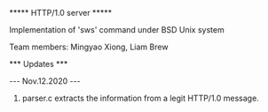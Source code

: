 ***** HTTP/1.0 server *****

Implementation of 'sws' command under BSD Unix system

Team members: Mingyao Xiong, Liam Brew

*** Updates ***

--- Nov.12.2020 ---
1. parser.c extracts the information from a legit HTTP/1.0 message.
